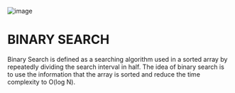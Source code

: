 
![image](https://github.com/Adlinejainsha/-binary-search/assets/138776941/434d356d-4e78-4745-bb37-5c84e28c97d6)

<h1>BINARY SEARCH</h1>
<p>Binary Search is defined as a searching algorithm used in a sorted array by repeatedly dividing the search interval in half. The idea of binary search is to use the information that the array is sorted and reduce the time complexity to O(log N). </p>

